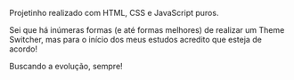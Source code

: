 Projetinho realizado com HTML, CSS e JavaScript puros.

Sei que há inúmeras formas (e até formas melhores) de realizar um Theme Switcher,
mas para o início dos meus estudos acredito que esteja de acordo!

Buscando a evolução, sempre!
